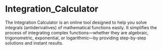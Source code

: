 # Integration_Calculator
The Integration Calculator is an online tool designed to help you solve integrals (antiderivatives) of mathematical functions easily. It simplifies the process of integrating complex functions—whether they are algebraic, trigonometric, exponential, or logarithmic—by providing step-by-step solutions and instant results.
